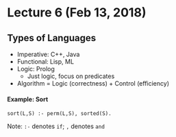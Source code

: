 # Lecture 6 (Feb 13, 2018)
## Types of Languages
* Imperative: C++, Java
* Functional: Lisp, ML
* Logic: Prolog
  * Just logic, focus on predicates
* Algorithm = Logic (correctness) + Control (efficiency)
#### Example: Sort
```
sort(L,S) :- perm(L,S), sorted(S).
```
Note: `:-` denotes `if`; `,` denotes `and`
